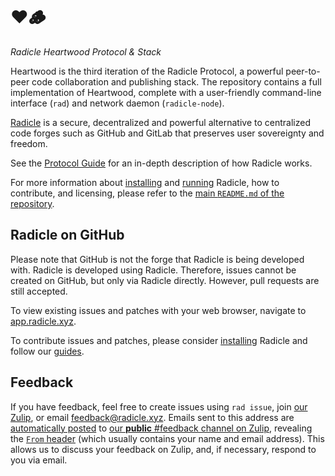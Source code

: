 # ❤️🪵

*Radicle Heartwood Protocol & Stack*

Heartwood is the third iteration of the Radicle Protocol, a powerful
peer-to-peer code collaboration and publishing stack. The repository contains a
full implementation of Heartwood, complete with a user-friendly command-line
interface (`rad`) and network daemon (`radicle-node`).

[Radicle][homepage] is a secure, decentralized and powerful alternative to
centralized code forges such as GitHub and GitLab that preserves user
sovereignty and freedom.

See the [Protocol Guide][guides-protocol] for an in-depth description of how
Radicle works.

For more information about [installing][install] and [running][run] Radicle, how
to contribute, and licensing, please refer to the [main `README.md` of the
repository][readme].

## Radicle on GitHub

Please note that GitHub is not the forge that Radicle is being developed with.
Radicle is developed using Radicle. Therefore, issues cannot be created on
GitHub, but only via Radicle directly. However, pull requests are still
accepted.

To view existing issues and patches with your web browser, navigate to
[app.radicle.xyz][heartwood].

To contribute issues and patches, please consider [installing][install]
Radicle and follow our [guides][guides].

## Feedback

If you have feedback, feel free to create issues using `rad issue`, join
[our Zulip][zulip], or email [feedback@radicle.xyz][mail-feedback].
Emails sent to this address are [automatically posted][zulip-help-email] to
[our **public** #feedback channel on Zulip][zulip-feedback], revealing the
[`From` header][rfc2822s3.6.2] (which usually contains your name and email
address). This allows us to discuss your feedback on Zulip, and, if necessary,
respond to you via email.


[guides-protocol]: https://radicle.xyz/guides/protocol
[guides]: https://radicle.xyz/guides
[heartwood]: https://app.radicle.xyz/nodes/seed.radicle.xyz/rad:z3gqcJUoA1n9HaHKufZs5FCSGazv5
[homepage]: https://radicle.xyz
[install]: ../README.md#installation
[mail-feedback]: mailto:feedback@radicle.xyz
[readme]: ../README.md
[rfc2822s3.6.2]: https://datatracker.ietf.org/doc/html/rfc2822#section-3.6.2
[run]: ../README.md#running
[zulip-feedback]: https://radicle.zulipchat.com/#narrow/channel/392584-feedback
[zulip-help-email]: https://talently.zulip.com/help/message-a-channel-by-email
[zulip]: https://radicle.zulipchat.com/

